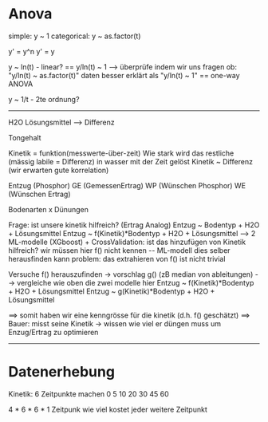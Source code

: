 # Anova

simple: y ~ 1
categorical: y ~ as.factor(t)

y' = y^n
y' = y


y ~ ln(t) - linear? == y/ln(t) ~ 1
--> überprüfe indem wir uns fragen ob: "y/ln(t) ~ as.factor(t)" daten besser erklärt als "y/ln(t) ~ 1" == one-way ANOVA

y ~ 1/t  - 2te ordnung?


---

H2O
Lösungsmittel
--> Differenz

Tongehalt

Kinetik = funktion(messwerte-über-zeit)
    Wie stark wird das restliche (mässig labile = Differenz) in wasser mit der Zeit gelöst
    Kinetik ~ Differenz  (wir erwarten gute korrelation)


Entzug  (Phosphor)
GE  (GemessenErtrag)
WP  (Wünschen Phosphor)
WE  (Wünschen Ertrag)

Bodenarten x Dünungen

Frage: ist unsere kinetik hilfreich?  (Ertrag Analog)
Entzug ~            Bodentyp + H2O + Lösungsmittel 
Entzug ~ f(Kinetik)*Bodentyp + H2O + Lösungsmittel 
--> 2 ML-modelle (XGboost) + CrossValidation: ist das hinzufügen von Kinetik hilfreich?
    wir müssen hier f() nicht kennen -- ML-modell dies selber herausfinden kann
        problem: das extrahieren von f() ist nicht trivial

Versuche f() herauszufinden -> vorschlag g()  (zB median von ableitungen)
--> vergleiche wie oben die zwei modelle hier
Entzug ~ f(Kinetik)*Bodentyp + H2O + Lösungsmittel 
Entzug ~ g(Kinetik)*Bodentyp + H2O + Lösungsmittel 

==> somit haben wir eine kenngrösse für die kinetik (d.h. f() geschätzt)
==> Bauer: misst seine Kinetik -> wissen wie viel er düngen muss um Enzug/Ertrag zu optimieren

---

# Datenerhebung
Kinetik:
6 Zeitpunkte machen
0 5 10 20 30 45 60

4 * 6 * 6   * 1 Zeitpunk    wie viel kostet jeder weitere Zeitpunkt
